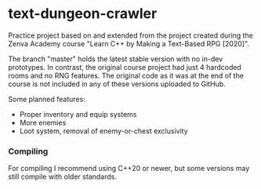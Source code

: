 # text-dungeon-crawler
Practice project based on and extended from the project created during the Zenva Academy course "Learn C++ by Making a Text-Based RPG [2020]".

The branch "master" holds the latest stable version with no in-dev prototypes.
In contrast, the original course project had just 4 hardcoded rooms and no RNG features. The original code as it was at the end of the course is not included in any of these versions uploaded to GitHub.

Some planned features:
- Proper inventory and equip systems
- More enemies
- Loot system, removal of enemy-or-chest exclusivity

### Compiling
For compiling I recommend using C++20 or newer, but some versions may still compile with older standards.
